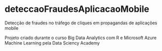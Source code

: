 # deteccaoFraudesAplicacaoMobile

Detecção de fraudes no tráfego de cliques em propagandas de aplicações mobile

Projeto criado durante o curso Big Data Analytics com R e Microsoft Azure Machine Learning pela Data Sciency Academy
